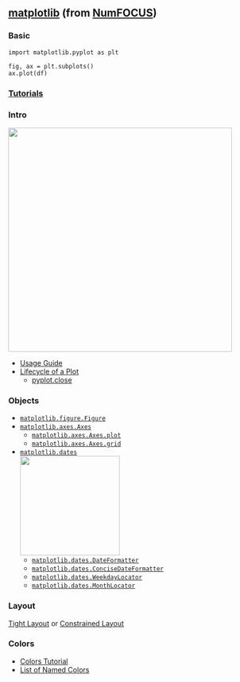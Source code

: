 ## [matplotlib](https://matplotlib.org/stable/index.html) (from [NumFOCUS](https://numfocus.org/))

### Basic
```
import matplotlib.pyplot as plt

fig, ax = plt.subplots()
ax.plot(df)
```

### [Tutorials](https://matplotlib.org/stable/tutorials/index.html)

### Intro
<img src="https://matplotlib.org/stable/_images/anatomy.png" style="width: 450px;"/><br>
- [Usage Guide](https://matplotlib.org/stable/tutorials/introductory/usage.html#sphx-glr-tutorials-introductory-usage-py)
- [Lifecycle of a Plot](https://matplotlib.org/stable/tutorials/introductory/lifecycle.html#sphx-glr-tutorials-introductory-lifecycle-py)
    - [pyplot.close](https://matplotlib.org/2.1.0/api/_as_gen/matplotlib.pyplot.close.html)

### Objects
- [`matplotlib.figure.Figure`](https://matplotlib.org/stable/api/figure_api.html?highlight=figure#matplotlib.figure.Figure)
- [`matplotlib.axes.Axes`](https://matplotlib.org/stable/api/axes_api.html?highlight=axes#matplotlib.axes.Axes)
    - [`matplotlib.axes.Axes.plot`](https://matplotlib.org/stable/api/_as_gen/matplotlib.axes.Axes.plot.html#matplotlib.axes.Axes.plot)
    - [`matplotlib.axes.Axes.grid`](https://matplotlib.org/stable/api/_as_gen/matplotlib.axes.Axes.grid.html)
- [`matplotlib.dates`](https://matplotlib.org/stable/api/dates_api.html?highlight=date)<br>
<img src="https://matplotlib.org/stable/_images/inheritance-7cb5b23aab984ea1bec93197eb094f726f9f3799.png" style="height: 200px;"/><br>
    - [`matplotlib.dates.DateFormatter`](https://matplotlib.org/stable/api/dates_api.html#matplotlib.dates.DateFormatter)
    - [`matplotlib.dates.ConciseDateFormatter`](https://matplotlib.org/stable/api/dates_api.html#matplotlib.dates.ConciseDateFormatter)
    - [`matplotlib.dates.WeekdayLocator`](https://matplotlib.org/stable/api/dates_api.html?highlight=weekdaylocator#matplotlib.dates.WeekdayLocator)
    - [`matplotlib.dates.MonthLocator`](https://matplotlib.org/stable/api/dates_api.html?highlight=weekdaylocator#matplotlib.dates.MonthLocator)

### Layout
[Tight Layout](https://matplotlib.org/stable/tutorials/intermediate/tight_layout_guide.html) or 
[Constrained Layout](https://matplotlib.org/stable/tutorials/intermediate/constrainedlayout_guide.html)

### Colors
- [Colors Tutorial](https://matplotlib.org/stable/tutorials/colors/colors.html)
- [List of Named Colors](https://matplotlib.org/stable/gallery/color/named_colors.html)
